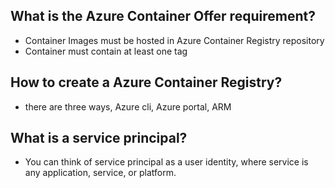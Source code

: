 ## What is the Azure Container Offer requirement?
* Container Images must be hosted in Azure Container Registry repository
* Container must contain at least one tag

## How to create a Azure Container Registry?
* there are three ways, Azure cli, Azure portal, ARM



## What is a service principal? 
* You can think of service principal as a user identity, where service is any application, service, or platform. 